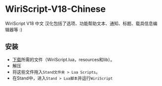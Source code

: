 # WiriScript-V18-Chinese
WiriScript V18 中文
汉化包括了选项、功能帮助文本、通知、标题、载具信息编辑器等
:)

## 安装
- [下载]所需的文件（WiriScript.lua，resources和lib）。
- 解压
- 将这些文件拖入`Stand文件夹 > Lua Scripts`。
- 在Stand中，进入`Stand > Lua脚本`并运行`WiriScript`


[下载]: https://github.com/HeroAuuuu/WiriScript-V18-Chinese/archive/refs/heads/main.zip
